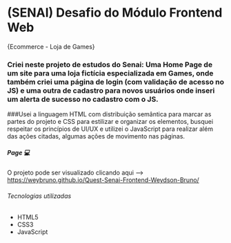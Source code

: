 # (SENAI) Desafio do Módulo Frontend Web 

{Ecommerce - Loja de Games}

### Criei neste projeto de estudos do Senai: Uma Home Page de um site para uma loja fictícia especializada em Games, onde também criei uma página de login (com validação de acesso no JS) e uma outra de cadastro para novos usuários onde inseri um alerta de sucesso no cadastro com o JS. 

###Usei a linguagem HTML com distribuição semântica para marcar as partes do projeto e CSS para estilizar e organizar os elementos, busquei respeitar os princípios de UI/UX e utilizei o JavaScript para realizar além das ações citadas, algumas ações de movimento nas páginas.

##### Page 💻
O projeto pode ser visualizado clicando aqui --> https://weybruno.github.io/Quest-Senai-Frontend-Weydson-Bruno/

###### Tecnologias utilizadas
- HTML5
- CSS3
- JavaScript
